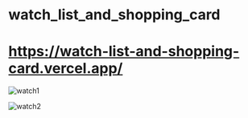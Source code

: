 # watch_list_and_shopping_card

# https://watch-list-and-shopping-card.vercel.app/ 

![watch1](https://github.com/user-attachments/assets/185bfad8-ce43-4dc7-b61b-58ddb345a3c9)

![watch2](https://github.com/user-attachments/assets/50ec2597-0f9d-48f7-b477-142b5a557c35)
